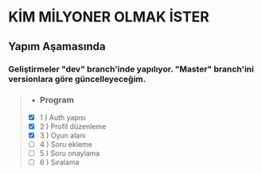 # KİM MİLYONER OLMAK İSTER

## Yapım Aşamasında

### Geliştirmeler "dev" branch'inde yapılıyor. "Master" branch'ini versionlara göre güncelleyeceğim.

> - ### Program
> - [X] 1 ) Auth yapısı
> - [X] 2 ) Profil düzenleme
> - [X] 3 ) Oyun alanı
> - [ ] 4 ) Soru ekleme
> - [ ] 5 ) Soru onaylama
> - [ ] 6 ) Sıralama  
